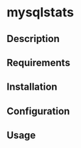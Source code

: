 # mysqlstats
## Description ##
## Requirements ##
## Installation ##
## Configuration ##
## Usage ##